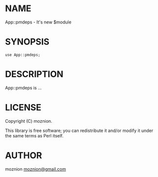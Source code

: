 # NAME

App::pmdeps - It's new $module

# SYNOPSIS

    use App::pmdeps;

# DESCRIPTION

App::pmdeps is ...

# LICENSE

Copyright (C) moznion.

This library is free software; you can redistribute it and/or modify
it under the same terms as Perl itself.

# AUTHOR

moznion <moznion@gmail.com>
